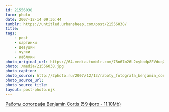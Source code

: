 ```yaml
---
id: 21556038
form: photo
date: 2007-12-14 09:36:44
tumblr: https://untitled.urbansheep.com/post/21556038/
title:
tags:
    - post
    - картинки
    - девушки
    - чулки
    - каблуки
photo_original_url: https://64.media.tumblr.com/78n67m26L2xybodp8EVduqXG_1280.jpg
photo: /media/21556038.jpg
photo_caption: 
photo_source: http://2photo.ru/2007/12/13/raboty_fotografa_benjamin_cortis.html
photo_source_url:
photo_source_title:
layout: post-photo.njk
---
```


<p><a href="http://2photo.ru/2007/12/13/raboty_fotografa_benjamin_cortis.html">Работы фотографа Benjamin Cortis (59 фото - 11.10Mb)</a></p>
